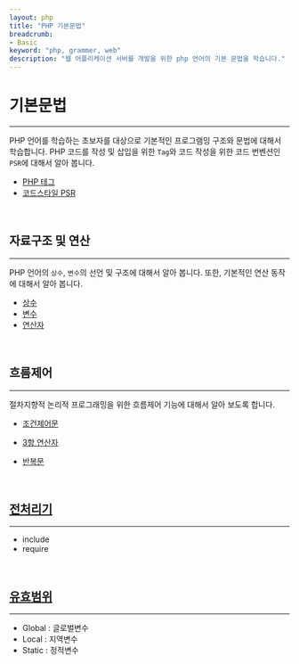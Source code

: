 ```yaml
---
layout: php
title: "PHP 기본문법"
breadcrumb:
- Basic
keyword: "php, grammer, web"
description: "웹 어플리케이션 서버를 개발을 위한 php 언어의 기본 문법을 학습니다."
---
```


# 기본문법
---
PHP 언어를 학습하는 초보자를 대상으로 기본적인 프로그램밍 구조와 문법에 대해서 학습합니다. 
PHP 코드를 작성 및 삽입을 위한 `Tag`와 코드 작성을 위한 코드 번벤션인 `PSR`에 대해서 알아 봅니다.

* [PHP 테그](tag)
* [코드스타일 PSR](psr)

<br>

## 자료구조 및 연산
---
PHP 언어의 `상수`, `변수`의 선언 및 구조에 대해서 알아 봅니다. 또한, 기본적인 연산 동작에 대해서 알아 봅니다. 

* [상수](const)
* [변수](variable)
* [연산자](operator)

<br>

## 흐름제어
---
절차지향적 논리적 프로그래밍을 위한 흐름제어 기능에 대해서 알아 보도록 합니다.  

* [조건제어문](condition)
* [3항 연산자](condition/ternary)

* [반복문](loop)

<br>

## [전처리기](preprocess)
---
* include
* require

<br>

## [유효범위](scope)
---
* Global : 글로벌변수
* Local : 지역변수
* Static : 정적변수


<br>


